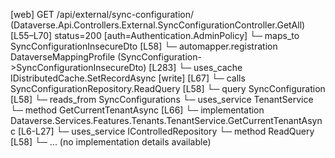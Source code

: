 [web] GET /api/external/sync-configuration/  (Dataverse.Api.Controllers.External.SyncConfigurationController.GetAll)  [L55–L70] status=200 [auth=Authentication.AdminPolicy]
  └─ maps_to SyncConfigurationInsecureDto [L58]
    └─ automapper.registration DataverseMappingProfile (SyncConfiguration->SyncConfigurationInsecureDto) [L283]
  └─ uses_cache IDistributedCache.SetRecordAsync [write] [L67]
  └─ calls SyncConfigurationRepository.ReadQuery [L58]
  └─ query SyncConfiguration [L58]
    └─ reads_from SyncConfigurations
  └─ uses_service TenantService
    └─ method GetCurrentTenantAsync [L66]
      └─ implementation Dataverse.Services.Features.Tenants.TenantService.GetCurrentTenantAsync [L6-L27]
  └─ uses_service IControlledRepository<SyncConfiguration>
    └─ method ReadQuery [L58]
      └─ ... (no implementation details available)

